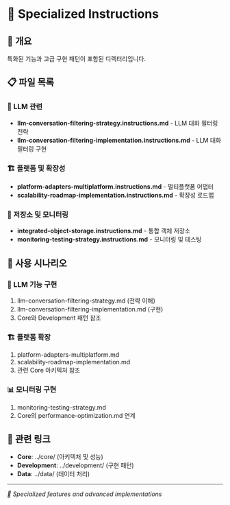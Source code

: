# 🎯 Specialized Instructions

## 📖 개요
특화된 기능과 고급 구현 패턴이 포함된 디렉터리입니다.

## 📋 파일 목록

### 🤖 LLM 관련
- **llm-conversation-filtering-strategy.instructions.md** - LLM 대화 필터링 전략
- **llm-conversation-filtering-implementation.instructions.md** - LLM 대화 필터링 구현

### 🏗️ 플랫폼 및 확장성
- **platform-adapters-multiplatform.instructions.md** - 멀티플랫폼 어댑터
- **scalability-roadmap-implementation.instructions.md** - 확장성 로드맵

### 💾 저장소 및 모니터링
- **integrated-object-storage.instructions.md** - 통합 객체 저장소
- **monitoring-testing-strategy.instructions.md** - 모니터링 및 테스팅

## 🎯 사용 시나리오

### 🤖 LLM 기능 구현
1. llm-conversation-filtering-strategy.md (전략 이해)
2. llm-conversation-filtering-implementation.md (구현)
3. Core와 Development 패턴 참조

### 🏗️ 플랫폼 확장
1. platform-adapters-multiplatform.md
2. scalability-roadmap-implementation.md
3. 관련 Core 아키텍처 참조

### 📊 모니터링 구현
1. monitoring-testing-strategy.md
2. Core의 performance-optimization.md 연계

## 🔄 관련 링크
- **Core**: ../core/ (아키텍처 및 성능)
- **Development**: ../development/ (구현 패턴)
- **Data**: ../data/ (데이터 처리)

---
*🎯 Specialized features and advanced implementations*
